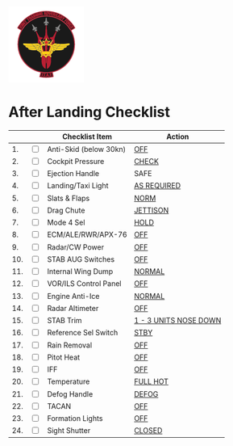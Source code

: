 ![JTAF Logo](../../../JTAF/img/Logo.png)

# **After Landing Checklist**

| | | Checklist Item | Action |
|-|-| ---------------| -------|
|1.|  <input type="checkbox">  | Anti-Skid (below 30kn) | [OFF](../../../systems/flight_controls_gear/gear_ground_handling.md#anti-skid-control-switch)|
|2.|  <input type="checkbox">  | Cockpit Pressure | [CHECK](../../../cockpit/pilot/right_console/front_section.md#cockpit-pressure) |
|3.|  <input type="checkbox">  | Ejection Handle | SAFE |
|4.|  <input type="checkbox">  | Landing/Taxi Light| [AS REQUIRED](../../../cockpit/pilot/left_sub_panel.md#landingtaxi-lights-switch) |
|5.|  <input type="checkbox">  | Slats & Flaps | [NORM](../../../cockpit/pilot/left_console/wall.md#slatsflaps-control-panel)|
|6.|  <input type="checkbox">  | Drag Chute | [JETTISON](../../../systems/flight_controls_gear/gear_ground_handling.md#drag-chute-system)|
|7.|  <input type="checkbox">  | Mode 4 Sel | [HOLD](../../../cockpit/pilot/right_console/center_section.md#mode-4-function-switch)|
|8.|  <input type="checkbox">  | ECM/ALE/RWR/APX-76 | [OFF](../../../cockpit/pilot/right_main_panel.md#rwr-azimuth-indicator)|
|9.|  <input type="checkbox">  | Radar/CW Power | [OFF](../../../cockpit/pilot/weapon_management.md#radar-missile-power-switch)|
|10.|  <input type="checkbox">  | STAB AUG Switches | [OFF](../../../cockpit/pilot/left_console/center_section.md#afcs-control-panel)|
|11.|  <input type="checkbox">  | Internal Wing Dump | [NORMAL](../../../cockpit/pilot/left_console/center_section.md#internal-wing-dump-switch)|
|12.|  <input type="checkbox">  | VOR/ILS Control Panel | [OFF](../../../cockpit/pilot/left_console/center_section.md#vorils-control-panel)|
|13.|  <input type="checkbox">  | Engine Anti-Ice | [NORMAL](../../../cockpit/pilot/left_console/front_section.md#engine-anti-icing-switch)|
|14.|  <input type="checkbox">  | Radar Altimeter | [OFF](../../../cockpit/pilot/flight_director_group.md#radar-altimeter)|
|15.|  <input type="checkbox">  | STAB Trim | [1 - 3 UNITS NOSE DOWN](../../../cockpit/pilot/left_sub_panel.md#stabilator-trim-indicator)|
|16.|  <input type="checkbox">  | Reference Sel Switch | [STBY](../../../cockpit/pilot/flight_director_group.md#reference-system-selector-switch)|
|17.|  <input type="checkbox">  | Rain Removal | [OFF](../../../cockpit/pilot/right_console/front_section.md#utility-panel-right)|
|18.|  <input type="checkbox">  | Pitot Heat | [OFF](../../../cockpit/pilot/right_console/front_section.md#utility-panel-right)|
|19.|  <input type="checkbox">  | IFF | [OFF](../../../cockpit/pilot/right_console/center_section.md#master-switch)|
|20.|  <input type="checkbox">  | Temperature | [FULL HOT](../../../cockpit/pilot/right_console/center_section.md#temperature-control)|
|21.|  <input type="checkbox">  | Defog Handle | [DEFOG](../../../cockpit/pilot/right_console/front_section.md#defogfoot-heat-lever)|
|22.|  <input type="checkbox">  | TACAN | [OFF](../../../cockpit/pilot/right_console/front_section.md#tacan-control-panel)|
|23.|  <input type="checkbox">  | Formation Lights | [OFF](../../../cockpit/pilot/right_console/wall.md#formation-and-indexer-lights-control-panel)|
|24.|  <input type="checkbox">  | Sight Shutter | [CLOSED](../../../cockpit/pilot/dscg_controls.md#sight-shutter-lever)|
